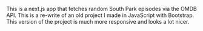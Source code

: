 This is a next.js app that fetches random South Park episodes via the OMDB API. This is a re-write of an old project I made in JavaScript with Bootstrap. This version of the project is much more responsive and looks a lot nicer.
